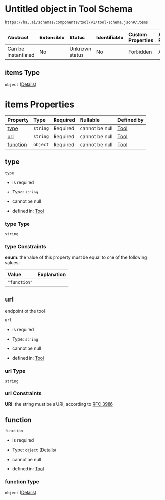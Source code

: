 # Untitled object in Tool Schema

```txt
https://hai.ai/schemas/components/tool/v1/tool-schema.json#/items
```



| Abstract            | Extensible | Status         | Identifiable | Custom Properties | Additional Properties | Access Restrictions | Defined In                                                                                                              |
| :------------------ | :--------- | :------------- | :----------- | :---------------- | :-------------------- | :------------------ | :---------------------------------------------------------------------------------------------------------------------- |
| Can be instantiated | No         | Unknown status | No           | Forbidden         | Allowed               | none                | [tool.schema.json\*](../../https:/hai.ai/schemas/=./schemas/components/tool/v1/tool.schema.json "open original schema") |

## items Type

`object` ([Details](tool-items.md))

# items Properties

| Property              | Type     | Required | Nullable       | Defined by                                                                                                                        |
| :-------------------- | :------- | :------- | :------------- | :-------------------------------------------------------------------------------------------------------------------------------- |
| [type](#type)         | `string` | Required | cannot be null | [Tool](tool-items-properties-type.md "https://hai.ai/schemas/components/tool/v1/tool-schema.json#/items/properties/type")         |
| [url](#url)           | `string` | Required | cannot be null | [Tool](tool-items-properties-url.md "https://hai.ai/schemas/components/tool/v1/tool-schema.json#/items/properties/url")           |
| [function](#function) | `object` | Required | cannot be null | [Tool](tool-items-properties-function.md "https://hai.ai/schemas/components/tool/v1/tool-schema.json#/items/properties/function") |

## type



`type`

* is required

* Type: `string`

* cannot be null

* defined in: [Tool](tool-items-properties-type.md "https://hai.ai/schemas/components/tool/v1/tool-schema.json#/items/properties/type")

### type Type

`string`

### type Constraints

**enum**: the value of this property must be equal to one of the following values:

| Value        | Explanation |
| :----------- | :---------- |
| `"function"` |             |

## url

endpoint of the tool

`url`

* is required

* Type: `string`

* cannot be null

* defined in: [Tool](tool-items-properties-url.md "https://hai.ai/schemas/components/tool/v1/tool-schema.json#/items/properties/url")

### url Type

`string`

### url Constraints

**URI**: the string must be a URI, according to [RFC 3986](https://tools.ietf.org/html/rfc3986 "check the specification")

## function



`function`

* is required

* Type: `object` ([Details](tool-items-properties-function.md))

* cannot be null

* defined in: [Tool](tool-items-properties-function.md "https://hai.ai/schemas/components/tool/v1/tool-schema.json#/items/properties/function")

### function Type

`object` ([Details](tool-items-properties-function.md))
